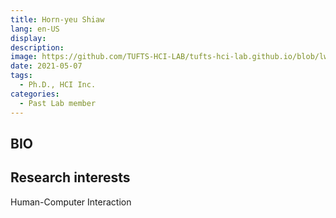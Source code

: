 ```yaml
---
title: Horn-yeu Shiaw
lang: en-US
display: 
description: 
image: https://github.com/TUFTS-HCI-LAB/tufts-hci-lab.github.io/blob/lwang89-patch-1/hornyeu_shiaw.jpg?raw=true
date: 2021-05-07
tags:
  - Ph.D., HCI Inc.
categories:
  - Past Lab member
--- 
```


## BIO


## Research interests
Human-Computer Interaction

